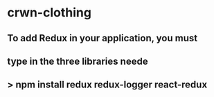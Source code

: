 # crwn-clothing

## To add Redux in your application, you must 
## type in the three libraries neede

## > npm install redux redux-logger react-redux
